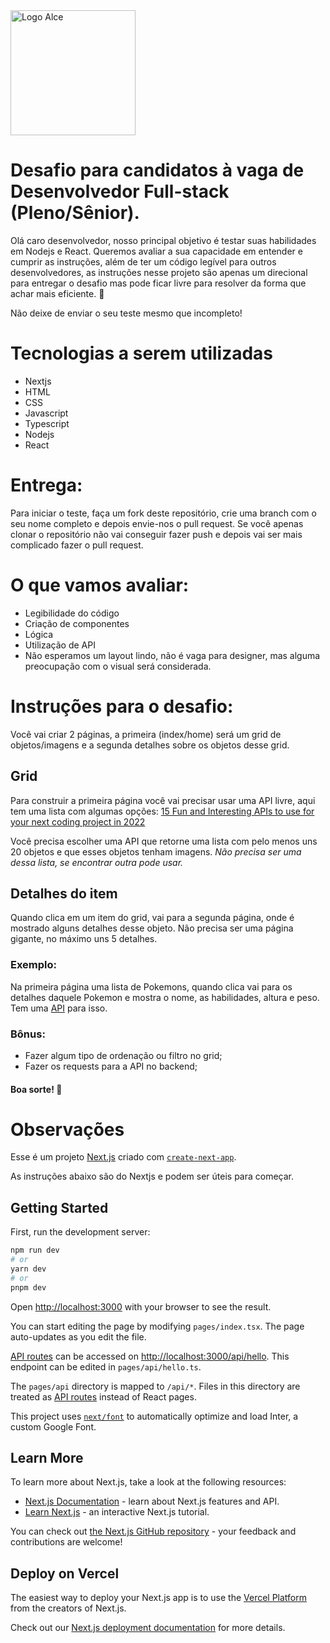<img src="https://assets-alce-rocks.s3.sa-east-1.amazonaws.com/logo_alceamarelo_fundotransparente.png" alt="Logo Alce" style="height: auto; width: 200px;"/>
 
# Desafio para candidatos à vaga de Desenvolvedor Full-stack (Pleno/Sênior).

Olá caro desenvolvedor, nosso principal objetivo é testar suas habilidades em Nodejs e React. Queremos avaliar a sua capacidade em entender e cumprir as instruções, além de ter um código legível para outros desenvolvedores, as instruções nesse projeto são apenas um direcional para entregar o desafio mas pode ficar livre para resolver da forma que achar mais eficiente. 🚀

Não deixe de enviar o seu teste mesmo que incompleto!

# Tecnologias a serem utilizadas
* Nextjs
* HTML
* CSS
* Javascript
* Typescript
* Nodejs
* React

# Entrega:
Para iniciar o teste, faça um fork deste repositório, crie uma branch com o seu nome completo e depois envie-nos o pull request. Se você apenas clonar o repositório não vai conseguir fazer push e depois vai ser mais complicado fazer o pull request.

# O que vamos avaliar:
- Legibilidade do código
- Criação de componentes
- Lógica
- Utilização de API
- Não esperamos um layout lindo, não é vaga para designer, mas alguma preocupação com o visual será considerada.

# Instruções para o desafio:
Você vai criar 2 páginas, a primeira (index/home) será um grid de objetos/imagens e a segunda detalhes sobre os objetos desse grid.

## Grid
Para construir a primeira página você vai precisar usar uma API livre, aqui tem uma lista com algumas opções: [15 Fun and Interesting APIs to use for your next coding project in 2022](https://medium.com/codex/15-fun-and-interesting-apis-to-use-for-your-next-coding-project-in-2022-86a4ff3a2742)

Você precisa escolher uma API que retorne uma lista com pelo menos uns 20 objetos e que esses objetos tenham imagens. *Não precisa ser uma dessa lista, se encontrar outra pode usar.*

## Detalhes do item
Quando clica em um item do grid, vai para a segunda página, onde é mostrado alguns detalhes desse objeto. Não precisa ser uma página gigante, no máximo uns 5 detalhes.

### Exemplo:
Na primeira página uma lista de Pokemons, quando clica vai para os detalhes daquele Pokemon e mostra o nome, as habilidades, altura e peso. Tem uma [API](https://pokeapi.co/) para isso.

### Bônus:
* Fazer algum tipo de ordenação ou filtro no grid;
* Fazer os requests para a API no backend;

#### Boa sorte! 🚀



# Observações
Esse é um projeto [Next.js](https://nextjs.org/) criado com [`create-next-app`](https://github.com/vercel/next.js/tree/canary/packages/create-next-app).

As instruções abaixo são do Nextjs e podem ser úteis para começar.


## Getting Started

First, run the development server:

```bash
npm run dev
# or
yarn dev
# or
pnpm dev
```

Open [http://localhost:3000](http://localhost:3000) with your browser to see the result.

You can start editing the page by modifying `pages/index.tsx`. The page auto-updates as you edit the file.

[API routes](https://nextjs.org/docs/api-routes/introduction) can be accessed on [http://localhost:3000/api/hello](http://localhost:3000/api/hello). This endpoint can be edited in `pages/api/hello.ts`.

The `pages/api` directory is mapped to `/api/*`. Files in this directory are treated as [API routes](https://nextjs.org/docs/api-routes/introduction) instead of React pages.

This project uses [`next/font`](https://nextjs.org/docs/basic-features/font-optimization) to automatically optimize and load Inter, a custom Google Font.

## Learn More

To learn more about Next.js, take a look at the following resources:

- [Next.js Documentation](https://nextjs.org/docs) - learn about Next.js features and API.
- [Learn Next.js](https://nextjs.org/learn) - an interactive Next.js tutorial.

You can check out [the Next.js GitHub repository](https://github.com/vercel/next.js/) - your feedback and contributions are welcome!

## Deploy on Vercel

The easiest way to deploy your Next.js app is to use the [Vercel Platform](https://vercel.com/new?utm_medium=default-template&filter=next.js&utm_source=create-next-app&utm_campaign=create-next-app-readme) from the creators of Next.js.

Check out our [Next.js deployment documentation](https://nextjs.org/docs/deployment) for more details.

